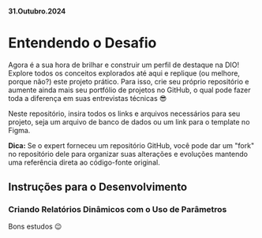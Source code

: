 #### 31.Outubro.2024

# Entendendo o Desafio

Agora é a sua hora de brilhar e construir um perfil de destaque na DIO! Explore todos os conceitos explorados até aqui e replique (ou melhore, porque não?) este projeto prático. Para isso, crie seu próprio repositório e aumente ainda mais seu portfólio de projetos no GitHub, o qual pode fazer toda a diferença em suas entrevistas técnicas 😎

Neste repositório, insira todos os links e arquivos necessários para seu projeto, seja um arquivo de banco de dados ou um link para o template no Figma.

**Dica:** Se o expert forneceu um repositório GitHub, você pode dar um "fork" no repositório dele para organizar suas alterações e evoluções mantendo uma referência direta ao código-fonte original.

## Instruções para o Desenvolvimento

### Criando Relatórios Dinâmicos com o Uso de Parâmetros

Bons estudos 😉
